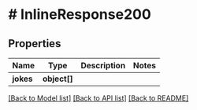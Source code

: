 # # InlineResponse200

## Properties

Name | Type | Description | Notes
------------ | ------------- | ------------- | -------------
**jokes** | **object[]** |  | 

[[Back to Model list]](../../README.md#documentation-for-models) [[Back to API list]](../../README.md#documentation-for-api-endpoints) [[Back to README]](../../README.md)


